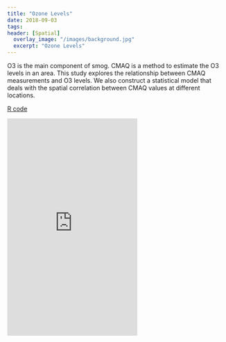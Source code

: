 ```yaml
---
title: "Ozone Levels"
date: 2018-09-03
tags:
header: [Spatial]
  overlay_image: "/images/background.jpg"
  excerpt: "Ozone Levels"
---
```


O3 is the main component of smog. CMAQ is a method to estimate the O3 levels in an area. This study explores the relationship between
CMAQ measurements and O3 levels. We also construct a statistical model that deals with the spatial
correlation between CMAQ values at different locations.

[R code](https://jmmerrell.github.io/ozone_spatial/ozone_midterm.R)

<embed src="https://jmmerrell.github.io/ozone_spatial/ozone_midterm.pdf" width="300" height="500" type="application/pdf" />
